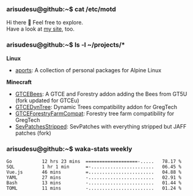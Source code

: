 ### arisudesu@github:~$ cat /etc/motd

Hi there 👋  Feel free to explore.  
Have a look at [my site](https://arisu.dev), too.

### arisudesu@github:~$ ls -l ~/projects/*
**Linux**
 - [aports](https://github.com/arisudesu/aports):  A collection of personal packages for Alpine Linux

**Minecraft**
 - [GTCEBees](https://github.com/arisudesu/GTCEBees): A GTCE and Forestry addon adding the Bees from GT5U (fork updated for GTCEu)
 - [GTCEDynTree](https://github.com/arisudesu/GTCEDynTree): Dynamic Trees compatibility addon for GregTech
 - [GTCEForestryFarmCompat](https://github.com/arisudesu/GTCEForestryFarmCompat): Forestry tree farm compatibility for GregTech
 - [SevPatchesStripped](https://github.com/arisudesu/SevPatchesStripped): SevPatches with everything stripped but JAFF patches (fork)

### arisudesu@github:~$ waka-stats weekly
<!--START_SECTION:waka-->

```text
Go           12 hrs 23 mins  ===================-.....   78.17 %
SQL          1 hr 1 min      =-.......................   06.45 %
Vue.js       46 mins         =........................   04.88 %
YAML         27 mins         -........................   02.91 %
Bash         13 mins         -........................   01.44 %
TOML         11 mins         -........................   01.24 %
```

<!--END_SECTION:waka-->
